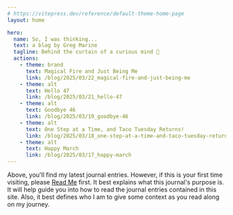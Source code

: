 ```yaml
---
# https://vitepress.dev/reference/default-theme-home-page
layout: home

hero:
  name: So, I was thinking...
  text: a blog by Greg Marine
  tagline: Behind the curtain of a curious mind 🤔
  actions:
    - theme: brand
      text: Magical Fire and Just Being Me
      link: /blog/2025/03/22_magical-fire-and-just-being-me
    - theme: alt
      text: Hello 47
      link: /blog/2025/03/21_hello-47
    - theme: alt
      text: Goodbye 46
      link: /blog/2025/03/19_goodbye-46
    - theme: alt
      text: One Step at a Time, and Taco Tuesday Returns!
      link: /blog/2025/03/18_one-step-at-a-time-and-taco-tuesday-returns
    - theme: alt
      text: Happy March
      link: /blog/2025/03/17_happy-march
---
```


Above, you'll find my latest journal entries. However, if this is your first time visiting, please [Read Me](read-me) first. It best explains what this journal's purpose is. It will help guide you into how to read the journal entries contained in this site. Also, it best defines who I am to give some context as you read along on my journey.